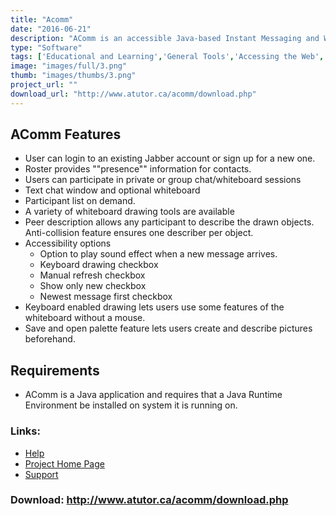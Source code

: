 ```yaml
---
title: "Acomm"
date: "2016-06-21"
description: "AComm is an accessible Java-based Instant Messaging and Whiteboard tool. It has been designed to allow assistive technology users to participate in synchronous Internet-based communication activities that have traditionally been inaccessible to them."
type: "Software"
tags: ['Educational and Learning','General Tools','Accessing the Web','Alternative Access','Learning and Education' ]
image: "images/full/3.png"
thumb: "images/thumbs/3.png"
project_url: ""
download_url: "http://www.atutor.ca/acomm/download.php"
---
```

AComm Features
--------------

- User can login to an existing Jabber account or sign up for a new one.
- Roster provides ""presence"" information for contacts.
- Users can participate in private or group chat/whiteboard sessions
- Text chat window and optional whiteboard
- Participant list on demand.
- A variety of whiteboard drawing tools are available
- Peer description allows any participant to describe the drawn objects. Anti-collision feature ensures one describer per object.
- Accessibility options 
  - Option to play sound effect when a new message arrives.
  - Keyboard drawing checkbox
  - Manual refresh checkbox
  - Show only new checkbox
  - Newest message first checkbox
- Keyboard enabled drawing lets users use some features of the whiteboard without a mouse.
- Save and open palette feature lets users create and describe pictures beforehand.

Requirements
------------

- AComm is a Java application and requires that a Java Runtime Environment be installed on system it is running on.

### Links:
- <a href="http://www.oatsoft.org/Software/acomm/help">Help</a>
- <a href="http://www.atutor.ca/acomm/index.php">Project Home Page</a>
- <a href="http://www.atutor.ca/forums/index.php">Support</a>

### Download: http://www.atutor.ca/acomm/download.php 